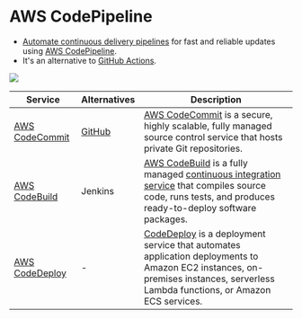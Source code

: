 # AWS CodePipeline
- [Automate continuous delivery pipelines](../../10_DevOps/Glossaries/CI&CD.md) for fast and reliable updates using [AWS CodePipeline](https://aws.amazon.com/codepipeline/).
- It's an alternative to [GitHub Actions](https://github.com/features/actions).

![](https://k21academy.com/wp-content/uploads/2021/03/php-project-release-pipeline-1536x758.png)

| Service                                                                                | Alternatives                  | Description                                                                                                                                                                                                                                                   |
|----------------------------------------------------------------------------------------|-------------------------------|---------------------------------------------------------------------------------------------------------------------------------------------------------------------------------------------------------------------------------------------------------------|
| [AWS CodeCommit](https://aws.amazon.com/codecommit/)                                   | [GitHub](https://github.com/) | [AWS CodeCommit](https://aws.amazon.com/codecommit/) is a secure, highly scalable, fully managed source control service that hosts private Git repositories.                                                                                                  |
| [AWS CodeBuild](https://aws.amazon.com/codebuild/)                                     | Jenkins                       | [AWS CodeBuild](https://aws.amazon.com/codebuild/) is a fully managed [continuous integration service](../../10_DevOps/Glossaries/CI&CD.md) that compiles source code, runs tests, and produces ready-to-deploy software packages. |
| [AWS CodeDeploy](https://docs.aws.amazon.com/codedeploy/latest/userguide/welcome.html) | -                             | [CodeDeploy](https://docs.aws.amazon.com/codedeploy/latest/userguide/welcome.html) is a deployment service that automates application deployments to Amazon EC2 instances, on-premises instances, serverless Lambda functions, or Amazon ECS services.        |
 
